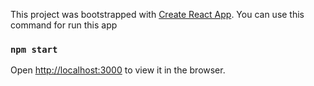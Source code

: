 This project was bootstrapped with [Create React App](https://github.com/facebook/create-react-app).
You can use this command for run this app

### `npm start`

Open [http://localhost:3000](http://localhost:3000) to view it in the browser.




